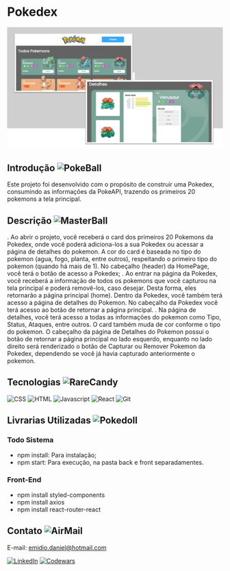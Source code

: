 # Pokedex

![Preview](./src/assets/readme-pokedex.png)

## Introdução ![PokeBall](https://raw.githubusercontent.com/PokeAPI/sprites/master/sprites/items/poke-ball.png)

Este projeto foi desenvolvido com o propósito de construir uma Pokedex, consumindo as informações da PokeAPI, trazendo os primeiros 20 pokemons a tela principal.


## Descrição ![MasterBall](https://raw.githubusercontent.com/PokeAPI/sprites/master/sprites/items/master-ball.png)
. Ao abrir o projeto, você receberá o card dos primeiros 20 Pokemons da Pokedex, onde você poderá adiciona-los a sua Pokedex ou acessar a página de detalhes do pokemon. A cor do card é baseada no tipo do pokemon (agua, fogo, planta, entre outros), respeitando o primeiro tipo do pokemon (quando há mais de 1). No cabeçalho (header) da HomePage, você terá o botão de acesso a Pokedex;
. Ao entrar na página da Pokedex, você receberá a informação de todos os pokemons que você capturou na tela principal e poderá removê-los, caso desejar. Desta forma, eles retornarão a página principal (home). Dentro da Pokedex, você também terá acesso a página de detalhes do Pokemon. No cabeçalho da Pokedex você terá acesso ao botão de retornar a página principal.
. Na página de detalhes, você terá acesso a todas as informações do pokemon como Tipo, Status, Ataques, entre outros. O card também muda de cor conforme o tipo do pokemon. O cabeçalho da página de Detalhes do Pokemon possui o botão de retornar a página principal no lado esquerdo, enquanto no lado direito será renderizado o botão de Capturar ou Remover Pokemon da Pokedex, dependendo se você já havia capturado anteriormente o pokemon.


## Tecnologias ![RareCandy](https://raw.githubusercontent.com/PokeAPI/sprites/master/sprites/items/rare-candy.png)

![CSS](https://img.shields.io/badge/CSS3-1572B6?style=for-the-badge&logo=css3&logoColor=white)
![HTML](https://img.shields.io/badge/HTML5-E34F26?style=for-the-badge&logo=html5&logoColor=white)
![Javascript](https://img.shields.io/badge/JavaScript-323330?style=for-the-badge&logo=javascript&logoColor=F7DF1E)
![React](https://img.shields.io/badge/React-20232A?style=for-the-badge&logo=react&logoColor=61DAFB)
![Git](https://img.shields.io/badge/GIT-E44C30?style=for-the-badge&logo=git&logoColor=white)

## Livrarias Utilizadas ![Pokedoll](https://raw.githubusercontent.com/PokeAPI/sprites/master/sprites/items/poke-doll.png)

### Todo Sistema
- npm install: Para instalação;
- npm start: Para execução, na pasta back e front separadamentes.

### Front-End
- npm install styled-components
- npm install axios
- npm install react-router-react

## Contato ![AirMail](https://raw.githubusercontent.com/PokeAPI/sprites/master/sprites/items/air-mail.png)

E-mail: emidio.daniel@hotmail.com

[![LinkedIn](https://img.shields.io/badge/LinkedIn-0077B5?style=for-the-badge&logo=linkedin&logoColor=white)](https://www.linkedin.com/in/danielemidio1988/)
[![Codewars](https://img.shields.io/badge/Codewars-B1361E?style=for-the-badge&logo=Codewars&logoColor=white)](https://www.codewars.com/users/DanielEmidio1988)
